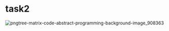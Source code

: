 # task2
![pngtree-matrix-code-abstract-programming-background-image_908363](https://github.com/mo7amedahmed1214/task2/assets/149173618/c188a389-8cda-49f6-9d8e-3045d4777aa4)

